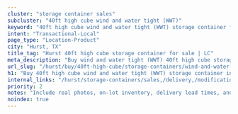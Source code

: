 ```yaml
---
cluster: "storage container sales"
subcluster: "40ft high cube wind and water tight (WWT)"
keyword: "40ft high cube wind and water tight (WWT) storage container for sale Hurst, TX"
intent: "Transactional-Local"
page_type: "Location-Product"
city: "Hurst, TX"
title_tag: "Hurst 40ft high cube storage container for sale | LC"
meta_description: "Buy wind and water tight (WWT) 40ft high cube storage container sale with local delivery in Hurst, TX. LC Container — local Since 2003. Request a fast quote today."
url_slug: "/hurst/buy/40ft-high-cube/storage-containers/wind-and-water-tight-wwt"
h1: "Buy 40ft high cube wind and water tight (WWT) storage container in Hurst"
internal_links: "/hurst/storage-containers/sales,/delivery,/modifications"
priority: 2
notes: "Include real photos, on-lot inventory, delivery lead times, and financing info."
noindex: true
---
```


<!-- TODO: Add unique city/inventory copy, images, and internal links here. -->

